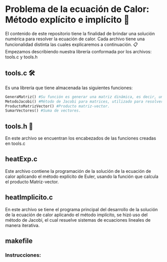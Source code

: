 # Problema de la ecuación de Calor: Método explícito e implícito 🚀
El contenido de este repositorio tiene la finalidad de brindar una solución numérica para resolver la ecuación de calor. Cada archivo tiene una funcionalidad distinta las cuales explicaremos a continuación. 📋
Empezamos describiendo nuestra librería conformada por los archivos: tools.c y tools.h
## tools.c 🛠️
Es una librería que tiene almacenada las siguientes funciones:
```python
GeneraMatriz() #Su función es generar una matriz dinámica, es decir, una matriz con memoria reservada.
MetodoJacobi() #Método de Jacobi para matrices, utilizado para resolver sistemas de ecuaciones de manera de iterativa.
ProductoMatrizVector() #Producto matriz-vector.
SumarVectores() #Suma de vectores.
```
## tools.h 📌
En este archivo se encuentran los encabezados de las funciones creadas en tools.c
## heatExp.c
Este archivo contiene la programación de la solución de la ecuación de calor aplicando el método explícito de Euler, usando la función que calcula el producto Matriz-vector.
## heatImplicito.c
En este archivo se tiene el programa principal del desarrollo de la solución de la ecuación de calor aplicando el método implícito, se hizó uso del método de Jacobi, el cual resuelve sistemas de ecuaciones lineales de manera iterativa.
## makefile

### Instrucciones:
